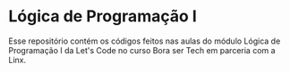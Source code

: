 # Lógica de Programação I
Esse repositório contém os códigos feitos nas aulas do módulo Lógica de Programação I da Let's Code no curso Bora ser Tech em parceria com a Linx.

